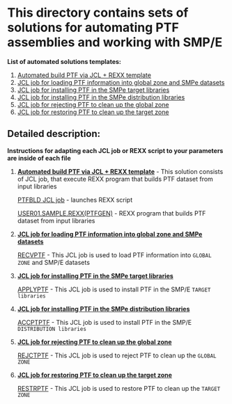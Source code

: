 # This directory contains sets of solutions for automating PTF assemblies and working with SMP/E

**List of automated solutions templates:**
1. [Automated build PTF via JCL + REXX template](https://github.com/IBA-mainframe-dev/Global-Repository-for-Mainframe-Developers/wiki/Automated-build-PTF-via-JCL---REXX-template)
2. [JCL job for loading PTF information into global zone and SMPe datasets](https://github.com/IBA-mainframe-dev/Global-Repository-for-Mainframe-Developers/wiki/JCL-job-for-loading-PTF-information-into-global-zone-and-SMPe-datasets)
3. [JCL job for installing PTF in the SMPe target libraries](https://github.com/IBA-mainframe-dev/Global-Repository-for-Mainframe-Developers/wiki/JCL-job-for-installing-PTF-in-the-SMPe-target-libraries)
4. [JCL job for installing PTF in the SMPe distribution libraries](https://github.com/IBA-mainframe-dev/Global-Repository-for-Mainframe-Developers/wiki/JCL-job-for-installing-PTF-in-the-SMPe-distribution-libraries)
5. [JCL job for rejecting PTF to clean up the global zone](https://github.com/IBA-mainframe-dev/Global-Repository-for-Mainframe-Developers/wiki/JCL-job-for-rejecting-PTF-to-clean-up-the-global-zone)
6. [JCL job for restoring PTF to clean up the target zone](https://github.com/IBA-mainframe-dev/Global-Repository-for-Mainframe-Developers/wiki/JCL-job-for-restoring-PTF-to-clean-up-the-target-zone)
 
## Detailed description:

**Instructions for adapting each JCL job or REXX script to your parameters are inside of each file**
1. [**Automated build PTF via JCL + REXX template**](https://github.com/IBA-mainframe-dev/Global-Repository-for-Mainframe-Developers/wiki/Automated-build-PTF-via-JCL---REXX-template) - This solution consists of JCL job, that execute REXX program that builds PTF dataset from input libraries

     [PTFBLD JCL job](https://github.com/IBA-mainframe-dev/Global-Repository-for-Mainframe-Developers/blob/master/zOS%20System%20operating/SMPe/Automated%20build%20PTF%20via%20JCL%20%2B%20REXX%20template/PTFBLD) - launches REXX script

     [USER01.SAMPLE.REXX(PTFGEN)](https://github.com/IBA-mainframe-dev/Global-Repository-for-Mainframe-Developers/blob/master/zOS%20System%20operating/SMPe/Automated%20build%20PTF%20via%20JCL%20%2B%20REXX%20template/USER01.SAMPLE.REXX/PTFGEN) - REXX program that builds PTF dataset from input libraries

2. [**JCL job for loading PTF information into global zone and SMPe datasets**](https://github.com/IBA-mainframe-dev/Global-Repository-for-Mainframe-Developers/wiki/JCL-job-for-loading-PTF-information-into-global-zone-and-SMPe-datasets)

     [RECVPTF](https://github.com/IBA-mainframe-dev/Global-Repository-for-Mainframe-Developers/blob/master/zOS%20System%20operating/SMPe/JCL%20job%20for%20loading%20PTF%20information%20into%20global%20zone%20and%20SMPe%20datasets/RECVPTF) - This JCL job is used to load PTF information into `GLOBAL ZONE` and SMP/E datasets

3. [**JCL job for installing PTF in the SMPe target libraries**](https://github.com/IBA-mainframe-dev/Global-Repository-for-Mainframe-Developers/wiki/JCL-job-for-installing-PTF-in-the-SMPe-target-libraries)

     [APPLYPTF](https://github.com/IBA-mainframe-dev/Global-Repository-for-Mainframe-Developers/blob/master/zOS%20System%20operating/SMPe/JCL%20job%20for%20installing%20PTF%20in%20the%20SMPe%20target%20libraries/APPLYPTF) - This JCL job is used to install PTF in the SMP/E `TARGET libraries`

4. [**JCL job for installing PTF in the SMPe distribution libraries**](https://github.com/IBA-mainframe-dev/Global-Repository-for-Mainframe-Developers/wiki/JCL-job-for-installing-PTF-in-the-SMPe-distribution-libraries)

     [ACCPTPTF](https://github.com/IBA-mainframe-dev/Global-Repository-for-Mainframe-Developers/blob/master/zOS%20System%20operating/SMPe/JCL%20job%20for%20installing%20PTF%20in%20the%20SMPe%20distribution%20libraries/ACCPTPTF) - This JCL job is used to install PTF in the SMP/E `DISTRIBUTION libraries`

5. [**JCL job for rejecting PTF to clean up the global zone**](https://github.com/IBA-mainframe-dev/Global-Repository-for-Mainframe-Developers/wiki/JCL-job-for-rejecting-PTF-to-clean-up-the-global-zone)

     [REJCTPTF](https://github.com/IBA-mainframe-dev/Global-Repository-for-Mainframe-Developers/blob/master/zOS%20System%20operating/SMPe/JCL%20job%20for%20rejecting%20PTF%20to%20clean%20up%20the%20global%20zone/REJCTPTF) - This JCL job is used to reject PTF to clean up the `GLOBAL ZONE`
     
6. [**JCL job for restoring PTF to clean up the target zone**](https://github.com/IBA-mainframe-dev/Global-Repository-for-Mainframe-Developers/wiki/JCL-job-for-restoring-PTF-to-clean-up-the-target-zone)

     [RESTRPTF](https://github.com/IBA-mainframe-dev/Global-Repository-for-Mainframe-Developers/blob/master/zOS%20System%20operating/SMPe/JCL%20job%20for%20restoring%20PTF%20to%20clean%20up%20the%20target%20zone/RESTRPTF) - This JCL job is used to restore PTF to clean up the `TARGET ZONE`
